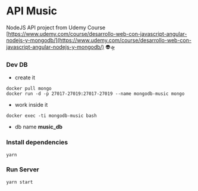 # API Music
NodeJS API project from Udemy Course [https://www.udemy.com/course/desarrollo-web-con-javascript-angular-nodejs-y-mongodb/](https://www.udemy.com/course/desarrollo-web-con-javascript-angular-nodejs-y-mongodb/) 👽🛸

### Dev DB
- create it
```
docker pull mongo
docker run -d -p 27017-27019:27017-27019 --name mongodb-music mongo

```
- work inside it
```
docker exec -ti mongodb-music bash
```
- db name __music_db__

### Install dependencies
```
yarn
```

### Run Server
```
yarn start
```
